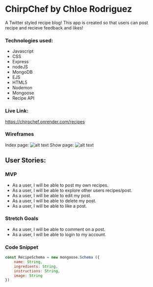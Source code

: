 # ChirpChef by Chloe Rodriguez
A Twitter styled recipe blog!
This app is created so that users can post recipe and recieve feedback and likes!

### Technologies used: 
* Javascript
* CSS
* Express
* nodeJS
* MongoDB
* EJS
* HTML5
* Nodemon
* Mongoose
* Recipe API

### Live Link:
https://chirpchef.onrender.com/recipes

### Wireframes
Index page:
![alt text](https://imgur.com/gallery/KbBik60)
Show page:
![alt text](https://imgur.com/gallery/QCeG9KD)

## User Stories:
### MVP
* As a user, I will be able to post my own recipes.
* As a user, I will be able to explore other users recipes/post.
* As a user, I will be able to edit my post.
* As a user, I will be able to delete my post.
* As a user, I will be able to like a post.

### Stretch Goals
* As a user, I will be able to comment on a post.
* As a user, I will be able to login to my account.

### Code Snippet
```js
const RecipeSchema = new mongoose.Schema ({
    name: String,
    ingredients: String,
    instructions: String,
    image: String
})
```

